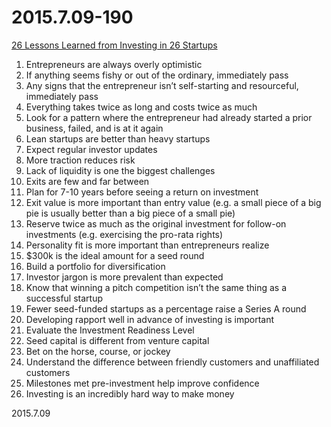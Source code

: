 2015.7.09-190
=============
[26 Lessons Learned from Investing in 26 Startups](http://davidcummings.org/2015/07/05/26-lessons-learned-from-investing-in-26-startups/?utm_campaign=Mattermark+Daily&utm_source=hs_email&utm_medium=email&utm_content=20450339&_hsenc=p2ANqtz-_eAwq9GAQNsiRZ1fWRTHPBPEDthG8J2TVdTV3R1SurUg5ncNelBa56fUxqW2dCEbnkg5EZn9UzZKX4zW9OwLjFDHuryQ&_hsmi=20450339)

1. Entrepreneurs are always overly optimistic
2. If anything seems fishy or out of the ordinary, immediately pass
3. Any signs that the entrepreneur isn’t self-starting and resourceful, immediately pass
4. Everything takes twice as long and costs twice as much
5. Look for a pattern where the entrepreneur had already started a prior business, failed, and is at it again
6. Lean startups are better than heavy startups
7. Expect regular investor updates
8. More traction reduces risk
9. Lack of liquidity is one the biggest challenges
10. Exits are few and far between
11. Plan for 7-10 years before seeing a return on investment
12. Exit value is more important than entry value (e.g. a small piece of a big pie is usually better than a big piece of a small pie)
13. Reserve twice as much as the original investment for follow-on investments (e.g. exercising the pro-rata rights)
14. Personality fit is more important than entrepreneurs realize
15. $300k is the ideal amount for a seed round
16. Build a portfolio for diversification
17. Investor jargon is more prevalent than expected
18. Know that winning a pitch competition isn’t the same thing as a successful startup
19. Fewer seed-funded startups as a percentage raise a Series A round
20. Developing rapport well in advance of investing is important
21. Evaluate the Investment Readiness Level
22. Seed capital is different from venture capital
23. Bet on the horse, course, or jockey
24. Understand the difference between friendly customers and unaffiliated customers
25. Milestones met pre-investment help improve confidence
26. Investing is an incredibly hard way to make money

2015.7.09